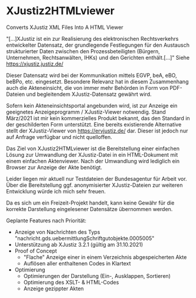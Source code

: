 # XJustiz2HTMLviewer
Converts XJustiz XML Files Into A HTML Viewer

"[...]XJustiz ist ein zur Realisierung des elektronischen Rechtsverkehrs entwickelter Datensatz, der grundlegende Festlegungen für den Austausch strukturierter Daten zwischen den Prozessbeteiligten (Bürgern, Unternehmen, Rechtsanwälten, IHKs) und den Gerichten enthält.[...]"
Siehe https://xjustiz.justiz.de/

Dieser Datensatz wird bei der Kommunikation mittels EGVP, beA, eBO, beBPo, etc. eingesetzt. Besondere Relevanz hat in diesem Zusammenhang auch die Akteneinsicht, die von immer mehr Behörden in Form von PDF-Dateien und begleitendem XJustiz-Datensatz gewährt wird.   

Sofern kein Akteneinsichtsportal angebunden wird, ist zur Anzeige ein geeignetes Anzeigeprogramm / XJustiz-Viewer notwendig. Stand März/2021 ist mir kein kommerzielles Produkt bekannt, das den Standard in der geschilderten Form unterstützt. Eine bereits existierende Alternative stellt der XJustiz-Viewer von https://ervjustiz.de/ dar. Dieser ist jedoch nur auf Anfrage verfügbar und nicht quelloffen.

Das Ziel von XJustiz2HTMLviewer ist die Bereitstellung einer einfachen Lösung zur Umwandlung der XJustiz-Datei in ein HTML-Dokument mit einem einfachen Aktenviewer. Nach der Umwandlung wird lediglich ein Browser zur Anzeige der Akte benötigt.  

Leider liegen mir aktuell nur Testdateien der Bundesagentur für Arbeit vor. Über die Bereitstellung ggf. anonymisierter XJustiz-Dateien zur weiteren Entwicklung würde ich mich sehr freuen. 

Da es sich um ein Freizeit-Projekt handelt, kann keine Gewähr für die korrekte Darstellung eingelesener Datensätze übernommen werden.  

Geplante Features nach Priorität:
- Anzeige von Nachrichten des Typs "nachricht.gds.uebermittlungSchriftgutobjekte.0005005"
- Unterstützung ab XJustiz 3.2.1 (gültig am 31.10.2021)
- Proof of Concept
  - "Flache" Anzeige einer in einem Verzeichnis abgespeicherten Akte
  - Auflösen aller enthaltenen Codes in Klartext
- Optimierung
  - Optimierungen der Darstellung (Ein-, Ausklappen, Sortieren)
  - Optimierung des XSLT- & HTML-Codes 
  - Anzeige gezippter Akten

  
